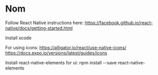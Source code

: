 # Nom

Follow React Native instructions here:
https://facebook.github.io/react-native/docs/getting-started.html

Install xcode

For using icons:
https://alligator.io/react/use-native-icons/
https://docs.expo.io/versions/latest/guides/icons

Install react-native-elements for ui:
npm install --save react-native-elements
